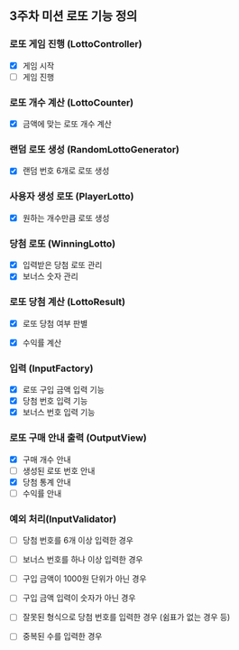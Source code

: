 ## 3주차 미션 로또 기능 정의

### 로또 게임 진행 (LottoController)
- [X] 게임 시작
- [ ] 게임 진행

### 로또 개수 계산 (LottoCounter)
- [x] 금액에 맞는 로또 개수 계산

### 랜덤 로또 생성 (RandomLottoGenerator)
- [x] 랜덤 번호 6개로 로또 생성

### 사용자 생성 로또 (PlayerLotto)
- [x] 원하는 개수만큼 로또 생성

### 당첨 로또 (WinningLotto)
- [x] 입력받은 당첨 로또 관리
- [x] 보너스 숫자 관리

### 로또 당첨 계산 (LottoResult)
- [x] 로또 당첨 여부 판별
- [x] 수익률 계산


### 입력 (InputFactory)
- [x] 로또 구입 금액 입력 기능
- [x] 당첨 번호 입력 기능
- [x] 보너스 번호 입력 기능

### 로또 구매 안내 출력 (OutputView)
- [x] 구매 개수 안내
- [ ] 생성된 로또 번호 안내
- [x] 당첨 통계 안내
- [ ] 수익률 안내

### 예외 처리(InputValidator)
- [ ] 당첨 번호를 6개 이상 입력한 경우
- [ ] 보너스 번호를 하나 이상 입력한 경우
- [ ] 구입 금액이 1000원 단위가 아닌 경우
- [ ] 구입 금액 입력이 숫자가 아닌 경우
- [ ] 잘못된 형식으로 당첨 번호를 입력한 경우 (쉼표가 없는 경우 등)
- [ ] 중복된 수를 입력한 경우


